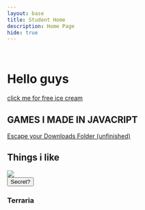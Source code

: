 ```yaml
---
layout: base
title: Student Home 
description: Home Page
hide: true
---
```


<html lang="en">
    <head>
        <style>
            #terrariaboss {
                visibility: hidden;
                left: 100px;
            }
        </style>
        <script>
            const EOC = document.getElementByID('terrariaboss');
            let pos = 0;
            function spin(){
                EOC.style.left += 1;
                requestAnimationFrame(spin);
            }
        </script>
    </head>
    <body>
        <img id="terrariaboss" src="https://static.wikia.nocookie.net/terraria_gamepedia/images/7/70/Eye_of_Cthulhu_%28Phase_1%29.gif/revision/latest/scale-to-width-down/110?cb=20211114181102">
        <h1>Hello guys</h1>
        <a href="https://thegamer221148.github.io/clickit/">click me for free ice cream</a>
        <h2>GAMES I MADE IN JAVACRIPT</h2>
        <a href="https://thegamer221148.github.io/backrooms">Escape your Downloads Folder (unfinished)</a>
        <h2>Things i like</h2>
        <img src="https://upload.wikimedia.org/wikipedia/en/1/1a/Terraria_Steam_artwork.jpg">
        <br>
        <button onclick="spin()">Secret?</button>
        <h3>Terraria</h3>
    </body>
</html>